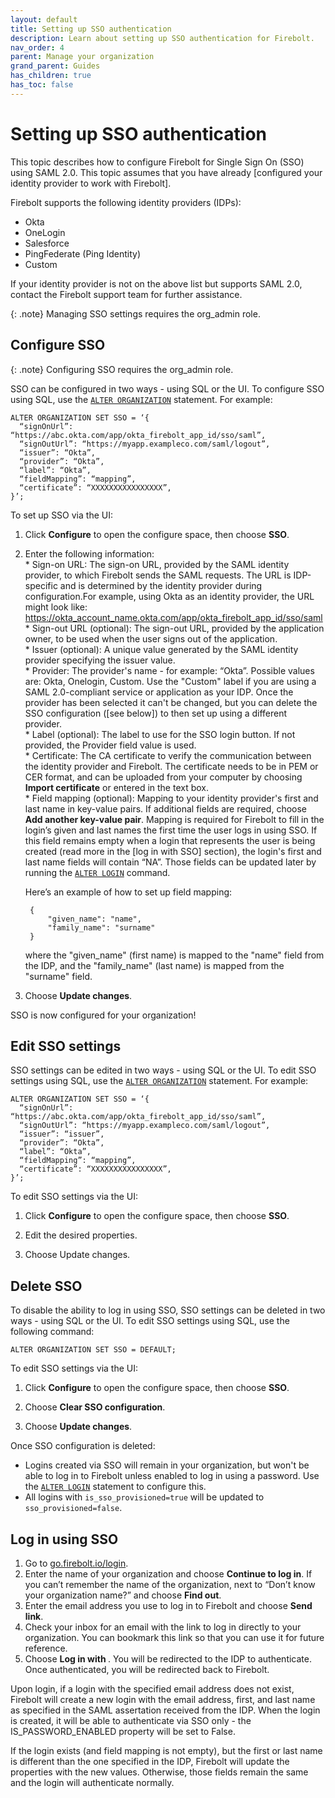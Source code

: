 ```yaml
---
layout: default
title: Setting up SSO authentication
description: Learn about setting up SSO authentication for Firebolt. 
nav_order: 4
parent: Manage your organization
grand_parent: Guides
has_children: true
has_toc: false
---
```


# Setting up SSO authentication

This topic describes how to configure Firebolt for Single Sign On (SSO) using SAML 2.0. This topic assumes that you have already [configured your identity provider to work with Firebolt].

Firebolt supports the following identity providers (IDPs):
- Okta
- OneLogin
- Salesforce
- PingFederate (Ping Identity)
- Custom

If your identity provider is not on the above list but supports SAML 2.0, contact the Firebolt support team for further assistance. 

{: .note}
Managing SSO settings requires the org_admin role.

## Configure SSO

{: .note}
Configuring SSO requires the org_admin role.

SSO can be configured in two ways - using SQL or the UI.  To configure SSO using SQL, use the [`ALTER ORGANIZATION`](../../../sql_reference/commands/access-control/alter-organization.md) statement. For example:

```
ALTER ORGANIZATION SET SSO = ‘{
  “signOnUrl”: “https://abc.okta.com/app/okta_firebolt_app_id/sso/saml”,
  “signOutUrl”: “https://myapp.exampleco.com/saml/logout”, 
  “issuer”: “Okta”,
  “provider”: “Okta”,
  “label”: “Okta”,
  “fieldMapping”: “mapping”,
  “certificate”: “XXXXXXXXXXXXXXXX”,
}’;
```

To set up SSO via the UI:
1. Click **Configure** to open the configure space, then choose **SSO**.

2. Enter the following information:
        <br>* Sign-on URL: The sign-on URL, provided by the SAML identity provider, to which Firebolt sends the SAML requests. The URL is IDP-specific and is determined by the identity provider during configuration.For example, using Okta as an identity provider, the URL might look like:
        https://okta_account_name.okta.com/app/okta_firebolt_app_id/sso/saml 
        <br>* Sign-out URL (optional): The sign-out URL, provided by the application owner, to be used when the user signs out of the application. 
        <br>* Issuer (optional): A unique value generated by the SAML identity provider specifying the issuer value.
        <br>* Provider: The provider's name - for example: “Okta”. Possible values are: Okta, Onelogin, Custom. Use the "Custom" label if you are using a SAML 2.0-compliant service or application as your IDP. Once the provider has been selected it can't be changed, but you can delete the SSO configuration ([see below]) to then set up using a different provider. 
        <br>* Label (optional): The label to use for the SSO login button. If not provided, the Provider field value is used. 
        <br>* Certificate: The CA certificate to verify the communication between the identity provider and Firebolt. The certificate needs to be in PEM or CER format, and can be uploaded from your computer by choosing **Import certificate** or entered in the text box. 
        <br>* Field mapping (optional): Mapping to your identity provider's first and last name in key-value pairs. If additional fields are required, choose **Add another key-value pair**. Mapping is required for Firebolt to fill in the login’s given and last names the first time the user logs in using SSO. 
        If this field remains empty when a login that represents the user is being created (read more in the [log in with SSO] section), the login's first and last name fields will contain “NA”. Those fields can be updated later by running the [`ALTER LOGIN`](../../../sql_reference/commands/access-control/alter-login.md) command. 

      Here’s an example of how to set up field mapping:
        
        {
            "given_name": "name",
            "family_name": "surname"
        }


      where the "given_name" (first name) is mapped to the "name" field from the IDP, and the "family_name" (last name) is mapped from the "surname" field.
3. Choose **Update changes**.

SSO is now configured for your organization!

## Edit SSO settings

SSO settings can be edited in two ways - using SQL or the UI.  To edit SSO settings using SQL, use the [`ALTER ORGANIZATION`](../../../sql_reference/commands/access-control/alter-organization.md) statement. For example:

```
ALTER ORGANIZATION SET SSO = ‘{
  “signOnUrl”: “https://abc.okta.com/app/okta_firebolt_app_id/sso/saml”,
  “signOutUrl”: “https://myapp.exampleco.com/saml/logout”, 
  “issuer”: “issuer”,
  “provider”: “Okta”, 
  “label”: “Okta”,
  “fieldMapping”: “mapping”,
  “certificate”: “XXXXXXXXXXXXXXXX”,
}’;
```

To edit SSO settings via the UI:
1. Click **Configure** to open the configure space, then choose **SSO**.

2. Edit the desired properties.

3. Choose Update changes.

## Delete SSO

To disable the ability to log in using SSO, SSO settings can be deleted in two ways - using SQL or the UI.  To edit SSO settings using SQL, use the following command:

```ALTER ORGANIZATION SET SSO = DEFAULT;```

To edit SSO settings via the UI:
1. Click **Configure** to open the configure space, then choose **SSO**.

2. Choose **Clear SSO configuration**.

3. Choose **Update changes**.


Once SSO configuration is deleted:
- Logins created via SSO will remain in your organization, but won't be able to log in to Firebolt unless enabled to log in using a password. Use the [`ALTER LOGIN`](../../../sql_reference/commands/access-control/alter-login.md) statement to configure this. 
- All logins with `is_sso_provisioned=true` will be updated to `sso_provisioned=false`.


## Log in using SSO

1. Go to [go.firebolt.io/login](go.firebolt.io/login).
2. Enter the name of your organization and choose **Continue to log in**.
If you can’t remember the name of the organization, next to “Don’t know your organization name?” and choose **Find out**.
3. Enter the email address you use to log in to Firebolt and choose **Send link**.
4. Check your inbox for an email with the link to log in directly to your organization. You can bookmark this link so that you can use it for future reference.
5. Choose **Log in with <IDP>**.
You will be redirected to the IDP to authenticate. Once authenticated, you will be redirected back to Firebolt.

Upon login, if a login with the specified email address does not exist, Firebolt will create a new login with the email address, first, and last name as specified in the SAML assertation received from the IDP. 
When the login is created, it will be able to authenticate via SSO only - the IS_PASSWORD_ENABLED property will be set to False.

If the login exists (and field mapping is not empty), but the first or last name is different than the one specified in the IDP, Firebolt will update the properties with the new values. Otherwise,  those fields remain the same and the login will authenticate normally.

